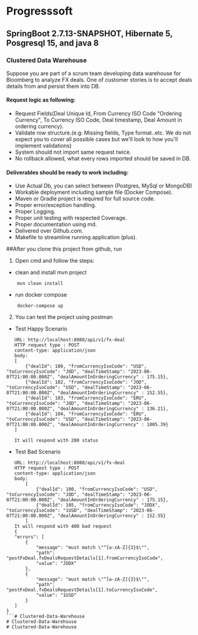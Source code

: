 # Progresssoft

## SpringBoot 2.7.13-SNAPSHOT, Hibernate 5, Posgresql 15, and java 8

### Clustered Data Warehouse

Suppose you are part of a scrum team developing data warehouse for Bloomberg to analyze FX deals. One of customer stories is to accept deals details from and persist them into DB.


#### Request logic as following:

 - Request Fields(Deal Unique Id, From Currency ISO Code "Ordering Currency", To Currency ISO Code, Deal timestamp, Deal Amount in ordering currency).
 - Validate row structure.(e.g: Missing fields, Type format..etc. We do not expect you to cover all possible cases but we'll look to how you'll implement validations)
 - System should not import same request twice.
 - No rollback allowed, what every rows imported should be saved in DB.

#### Deliverables should be ready to work including:

 - Use Actual Db, you can select between (Postgres, MySql or MongoDB)
 - Workable deployment including sample file (Docker Compose).
 - Maven or Gradle project is required for full source code.
 - Proper error/exception handling.
 - Proper Logging.
 - Proper unit testing with respected Coverage.
 - Proper documentation using md.
 - Delivered over Github.com.
 - Makefile to streamline running application (plus).

##After you clone this project from github, run
1. Open cmd and follow the steps: 

- clean and install mvn project
```
    mvn clean install
```

- run docker compose

```
    docker-compose up
```
2. You can test the project using postman

 - Test Happy Scenario 
 ```
    URL: http://localhost:8080/api/v1/fx-deal
    HTTP request type : POST
    content-type: application/json
    body: 
    [
        {"dealId": 100, "fromCurrencyIsoCode": "USD", "toCurrencyIsoCode": "JOD", "dealTimeStamp": "2023-06-07T21:00:00.000Z", "dealAmountInOrderingCurrency" : 175.15},
        {"dealId": 102, "fromCurrencyIsoCode": "JOD", "toCurrencyIsoCode": "USD", "dealTimeStamp": "2023-06-07T21:00:00.000Z", "dealAmountInOrderingCurrency" : 152.55},
        {"dealId": 103, "fromCurrencyIsoCode": "ERU", "toCurrencyIsoCode": "JOD", "dealTimeStamp": "2023-06-07T21:00:00.000Z", "dealAmountInOrderingCurrency" : 136.21},
        {"dealId": 104, "fromCurrencyIsoCode": "ERU", "toCurrencyIsoCode": "USD", "dealTimeStamp": "2023-06-07T21:00:00.000Z", "dealAmountInOrderingCurrency" : 1005.39}
    ] 
    
    It will respond with 200 status
```

- Test Bad Scenario 

 ```
    URL: http://localhost:8080/api/v1/fx-deal
    HTTP request type : POST
    content-type: application/json
    body: 
        [
            {"dealId": 100, "fromCurrencyIsoCode": "USD", "toCurrencyIsoCode": "JOD", "dealTimeStamp": "2023-06-07T21:00:00.000Z", "dealAmountInOrderingCurrency" : 175.15},
            {"dealId": 105, "fromCurrencyIsoCode": "JODX", "toCurrencyIsoCode": "1USD", "dealTimeStamp": "2023-06-07T21:00:00.000Z", "dealAmountInOrderingCurrency" : 152.55}
        ]
    It will respond with 400 bad request
    {
    "errors": [
        {
            "message": "must match \"^[a-zA-Z]{3}$\"",
            "path": "postFxDeal.fxDealsRequestDetails[1].fromCurrencyIsoCode",
            "value": "JODX"
        },
        {
            "message": "must match \"^[a-zA-Z]{3}$\"",
            "path": "postFxDeal.fxDealsRequestDetails[1].toCurrencyIsoCode",
            "value": "1USD"
        }
    ]
}
```# Clustered-Data-Warehouse
# Clustered-Data-Warehouse
# Clustered-Data-Warehouse
